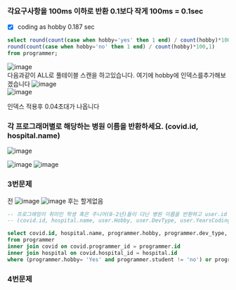 ### 각요구사항을 100ms 이하로 반환 0.1보다 작게 100ms = 0.1sec

- [X] coding as hobby 0.187 sec

```sql
select round(count(case when hobby='yes' then 1 end) / count(hobby)*100,1),
round(count(case when hobby='no' then 1 end) / count(hobby)*100,1)
from programmer;
```
![image](https://user-images.githubusercontent.com/79621675/212216768-654673de-f1bb-405c-818b-2da7ddfeeb56.png)<br>
다음과같이 ALL로 풀테이블 스캔을 하고있습니다. 여기에 hobby에 인덱스를추가해보겠습니다
![image](https://user-images.githubusercontent.com/79621675/212216920-fe9d712b-ef86-4413-8c9b-22fbcc4c0048.png)<br>
![image](https://user-images.githubusercontent.com/79621675/212216998-afeea238-bf36-41b7-932a-a26aa82882f7.png)<br>

인덱스 적용후 0.04초대가 나옵니다



### 각 프로그래머별로 해당하는 병원 이름을 반환하세요. (covid.id, hospital.name)
![image](https://user-images.githubusercontent.com/79621675/212226266-8816a3f5-665f-45f2-b2e3-036cc5b3b723.png)

![image](https://user-images.githubusercontent.com/79621675/212226972-1aa14c91-83c6-487c-8cce-60a34605985a.png)
![image](https://user-images.githubusercontent.com/79621675/212227031-af5fcb58-21ac-483d-8852-27ad88e73c1a.png)


### 3번문제
전
![image](https://user-images.githubusercontent.com/79621675/212227977-b11bd4b6-2745-41fd-9d12-31f03aea61bb.png)
![image](https://user-images.githubusercontent.com/79621675/212227948-709c489d-5ea8-4a77-8dd8-66ada96edb30.png)
후는 할게없음
```sql
-- 프로그래밍이 취미인 학생 혹은 주니어(0-2년)들이 다닌 병원 이름을 반환하고 user.id 기준으로 정렬하세요. 
-- (covid.id, hospital.name, user.Hobby, user.DevType, user.YearsCoding)

select covid.id, hospital.name, programmer.hobby, programmer.dev_type, programmer.years_coding
from programmer
inner join covid on covid.programmer_id = programmer.id
inner join hospital on covid.hospital_id = hospital.id
where (programmer.hobby= 'Yes' and programmer.student != 'no') or programmer.years_coding = '0-2 years';
```


### 4번문제

